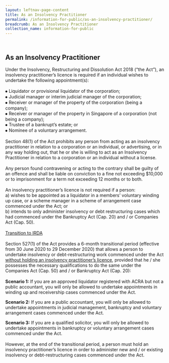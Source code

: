 ```yaml
---
layout: leftnav-page-content
title: As an Insolvency Practitioner
permalink: /information-for-public/as-an-insolvency-practitioner/
breadcrumb: As an Insolvency Practitioner
collection_name: information-for-public
---
```

<br>**As an Insolvency Practitioner** <br>
---
Under the Insolvency, Restructuring and Dissolution Act 2018 (“the Act”), an insolvency practitioner’s licence is required if an individual wishes to undertake the following appointment(s):
<br><br> 
⦁	Liquidator or provisional liquidator of the corporation;
<br>
⦁	Judicial manager or interim judicial manager of the corporation;
<br>
⦁	Receiver or manager of the property of the corporation (being a company);
<br>
⦁	Receiver or manager of the property in Singapore of a corporation (not being a company);
<br>
⦁	Trustee of a bankrupt’s estate; or
<br>
⦁	Nominee of a voluntary arrangement. 
<br><br>
Section 48(1) of the Act prohibits any person from acting as an insolvency practitioner in relation to a corporation or an individual, or advertising, or in any way holding out, that he or she is willing to act as an Insolvency Practitioner in relation to a corporation or an individual without a license.
<br><br>
Any person found contravening or acting to the contrary shall be guilty of an offence and shall be liable on conviction to a fine not exceeding $10,000 or to imprisonment for a term not exceeding 12 months or to both.
<br><br>
An insolvency practitioner’s licence is not required if a person:
<br>
a)       wishes to be appointed as a liquidator in a members’ voluntary winding up case, or a scheme manager in a scheme of arrangement case commenced under the Act; or
<br>
b)      intends to only administer insolvency or debt restructuring cases which had commenced under the Bankruptcy Act (Cap. 20) and / or Companies Act (Cap. 50).
<br><br>
<u>Transition to IRDA</u>
<br><br>
Section 527(1) of the Act provides a 6-month transitional period (effective from  30 June 2020 to 29 December 2020) that allows a person to undertake insolvency or debt-restructuring work commenced under the Act <u>without holding an insolvency practitioner’s licence</u>,  provided that he / she possesses the necessary qualifications to do the same under the Companies Act (Cap. 50) and / or Bankruptcy Act (Cap. 20):
<br><br>
<b>Scenario 1:</b> If you are an approved liquidator registered with ACRA but not a public accountant, you will only be allowed to undertake appointments in winding up and receivership cases commenced under the Act.
<br>
 
<b>Scenario 2:</b> If you are a public accountant, you will only be allowed to undertake appointments in judicial management, bankruptcy and voluntary arrangement cases commenced under the Act.
<br> 

<b>Scenario 3:</b> If you are a qualified solicitor, you will only be allowed to undertake appointments in bankruptcy or voluntary arrangement cases commenced under the Act.
<br><br>
However, at the end of the transitional period, a person must hold an insolvency practitioner’s licence in order to administer new and / or existing insolvency or debt-restructuring cases commenced under the Act.
<br>
 

